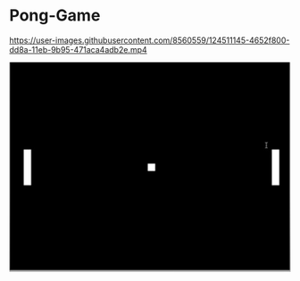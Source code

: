 # Pong-Game

https://user-images.githubusercontent.com/8560559/124511145-4652f800-dd8a-11eb-9b95-471aca4adb2e.mp4




![            ](pic2.jpg)
